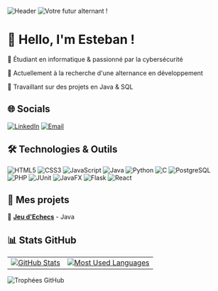 ![Header](https://capsule-render.vercel.app/api?type=waving&color=gradient&height=200&section=header&text=Bienvenue%20sur%20mon%20GitHub!&fontSize=35&fontColor=ffffff)
![Votre futur alternant !](https://github.com/user-attachments/assets/d7b36ad4-4d29-4745-ade7-bef792b6a13f)

# 👋 Hello, I'm Esteban !

🔹 Étudiant en informatique & passionné par la cybersécurité  

🔹 Actuellement à la recherche d'une alternance en développement  

🔹 Travaillant sur des projets en Java & SQL  

## 🌐 Socials  
[![LinkedIn](https://img.shields.io/badge/LinkedIn-0A66C2?style=for-the-badge&logo=linkedin&logoColor=white)](https://www.linkedin.com/in/esteban-pereira)
[![Email](https://img.shields.io/badge/Email-D14836?style=for-the-badge&logo=gmail&logoColor=white)](mailto:esteban.pereira2006@gmail.com)

## 🛠️ Technologies & Outils
![HTML5](https://img.shields.io/badge/HTML5-E34F26?style=for-the-badge&logo=html5&logoColor=white)
![CSS3](https://img.shields.io/badge/CSS3-1572B6?style=for-the-badge&logo=css3&logoColor=white)
![JavaScript](https://img.shields.io/badge/JavaScript-F7DF1E?style=for-the-badge&logo=javascript&logoColor=black)
![Java](https://img.shields.io/badge/Java-ED8B00?style=for-the-badge&logo=java&logoColor=white)
![Python](https://img.shields.io/badge/Python-3776AB?style=for-the-badge&logo=python&logoColor=white)
![C](https://img.shields.io/badge/C-00599C?style=for-the-badge&logo=c&logoColor=white)
![PostgreSQL](https://img.shields.io/badge/PostgreSQL-316192?style=for-the-badge&logo=postgresql&logoColor=white)
![PHP](https://img.shields.io/badge/PHP-777BB4?style=for-the-badge&logo=php&logoColor=white)
![JUnit](https://img.shields.io/badge/JUnit-25A162?style=for-the-badge&logo=junit5&logoColor=white)
![JavaFX](https://img.shields.io/badge/JavaFX-FF7800?style=for-the-badge&logo=java&logoColor=white)
![Flask](https://img.shields.io/badge/Flask-000000?style=for-the-badge&logo=flask&logoColor=white)
![React](https://img.shields.io/badge/React-61DAFB?style=for-the-badge&logo=react&logoColor=black)


## 🚀 Mes projets
🔹 [**Jeu d'Echecs**](https://github.com/EstebanPereira-dev/EchecJava) - Java

## 📊 Stats GitHub

<table>
  <tr>
    <td>
      <a href="https://github.com/estebanpereira-dev">
        <img src="https://github-readme-stats.vercel.app/api?username=estebanpereira-dev&show_icons=true&theme=tokyonight" alt="GitHub Stats" />
      </a>
    </td>
    <td>
      <a href="https://github.com/estebanpereira-dev">
        <img src="https://github-readme-stats.vercel.app/api/top-langs/?username=estebanpereira-dev&layout=compact&theme=tokyonight" alt="Most Used Languages" />
      </a>
    </td>
  </tr>
</table>


![Trophées GitHub](https://github-profile-trophy.vercel.app/?username=estebanpereira-dev&theme=tokyonight)
